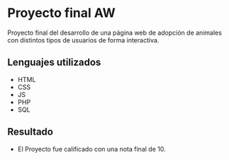 # Proyecto final AW

Proyecto final del desarrollo de una página web de adopción de animales con distintos tipos de usuarios de forma interactiva.

## Lenguajes utilizados
- HTML
- CSS
- JS
- PHP
- SQL

## Resultado
- El Proyecto fue calificado con una nota final de 10.
